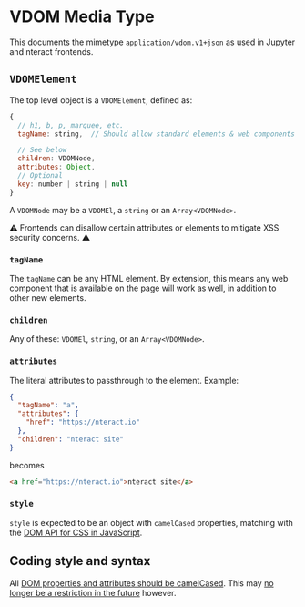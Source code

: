 # VDOM Media Type

This documents the mimetype `application/vdom.v1+json` as used in Jupyter and
nteract frontends.

## `VDOMElement`

The top level object is a `VDOMElement`, defined as:

```js
{
  // h1, b, p, marquee, etc.
  tagName: string,  // Should allow standard elements & web components

  // See below
  children: VDOMNode,
  attributes: Object,
  // Optional
  key: number | string | null
}
```

A `VDOMNode` may be a `VDOMEl`, a `string` or an `Array<VDOMNode>`.

⚠️ Frontends can disallow certain attributes or elements to mitigate XSS security concerns. ⚠️

### `tagName`

The `tagName` can be any HTML element. By extension, this means any web
component that is available on the page will work as well, in addition
to other new elements.

### `children`

Any of these: `VDOMEl`, `string`, or an `Array<VDOMNode>`.

### `attributes`

The literal attributes to passthrough to the element. Example:

```json
{
  "tagName": "a",
  "attributes": {
    "href": "https://nteract.io"
  },
  "children": "nteract site"
}
```

becomes

```html
<a href="https://nteract.io">nteract site</a>
```

### `style`

`style` is expected to be an object with `camelCased` properties, matching with the
[DOM API for CSS in JavaScript](https://developer.mozilla.org/en-US/docs/Learn/JavaScript/Client-side_web_APIs/Manipulating_documents#Manipulating_styles).

## Coding style and syntax

All [DOM properties and attributes should be camelCased](https://facebook.github.io/react/docs/dom-elements.html#all-supported-html-attributes). 
This may [no longer be a restriction in the future](https://facebook.github.io/react/blog/2017/09/08/dom-attributes-in-react-16.html) however.
